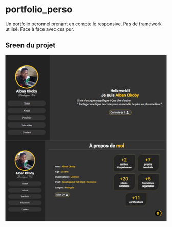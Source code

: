 # portfolio_perso
 
 Un portfolio peronnel prenant en compte le responsive. 
 Pas de framework utilisé. Face à face avec css pur.
 
 ## Sreen du projet
 
 
  <img align="center" src="https://github.com/alban-okoby/images_projects/blob/main/template_portfolio/home.JPG" />

<img align="center" src="https://github.com/alban-okoby/images_projects/blob/main/template_portfolio/about.JPG" />
